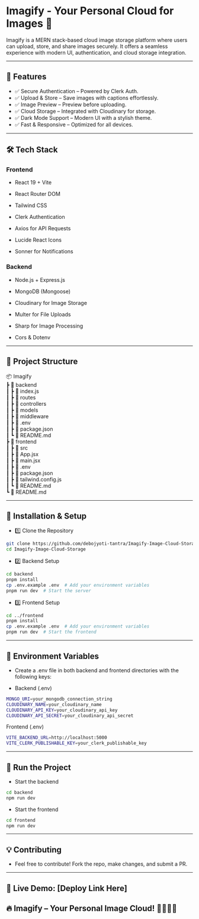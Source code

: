 # Imagify - Your Personal Cloud for Images 🚀

Imagify is a MERN stack-based cloud image storage platform where users can upload, store, and share images securely. It offers a seamless experience with modern UI, authentication, and cloud storage integration.


---

## 🚀 Features

- ✅ Secure Authentication – Powered by Clerk Auth.
- ✅ Upload & Store – Save images with captions effortlessly.
- ✅ Image Preview – Preview before uploading.
- ✅ Cloud Storage – Integrated with Cloudinary for storage.
- ✅ Dark Mode Support – Modern UI with a stylish theme.
- ✅ Fast & Responsive – Optimized for all devices.


---

## 🛠️ Tech Stack

### Frontend

- React 19 + Vite

- React Router DOM

- Tailwind CSS

- Clerk Authentication

- Axios for API Requests

- Lucide React Icons

- Sonner for Notifications


### Backend

- Node.js + Express.js

- MongoDB (Mongoose)

- Cloudinary for Image Storage

- Multer for File Uploads

- Sharp for Image Processing

- Cors & Dotenv



---

## 📂 Project Structure

📦 Imagify  
┣ 📂 backend  
┃ ┣ 📜 index.js  
┃ ┣ 📂 routes  
┃ ┣ 📂 controllers  
┃ ┣ 📂 models  
┃ ┣ 📂 middleware  
┃ ┣ 📜 .env  
┃ ┣ 📜 package.json  
┃ ┗ 📜 README.md  
┣ 📂 frontend  
┃ ┣ 📂 src  
┃ ┣ 📜 App.jsx  
┃ ┣ 📜 main.jsx  
┃ ┣ 📜 .env  
┃ ┣ 📜 package.json  
┃ ┣ 📜 tailwind.config.js  
┃ ┗ 📜 README.md  
┗ 📜 README.md


---

## 🔧 Installation & Setup

- 1️⃣ Clone the Repository
```sh
git clone https://github.com/debojyoti-tantra/Imagify-Image-Cloud-Storage.git
cd Imagify-Image-Cloud-Storage
```

- 2️⃣ Backend Setup
```sh
cd backend
pnpm install
cp .env.example .env  # Add your environment variables
pnpm run dev  # Start the server
```

- 3️⃣ Frontend Setup
```sh
cd ../frontend
pnpm install
cp .env.example .env  # Add your environment variables
pnpm run dev  # Start the frontend
```

---

## 📌 Environment Variables

- Create a .env file in both backend and frontend directories with the following keys:

- Backend (.env)
```sh
MONGO_URI=your_mongodb_connection_string
CLOUDINARY_NAME=your_cloudinary_name
CLOUDINARY_API_KEY=your_cloudinary_api_key
CLOUDINARY_API_SECRET=your_cloudinary_api_secret
```
Frontend (.env)
```sh
VITE_BACKEND_URL=http://localhost:5000
VITE_CLERK_PUBLISHABLE_KEY=your_clerk_publishable_key
```

---

## 🚀 Run the Project

- Start the backend
```sh
cd backend
npm run dev
```
- Start the frontend
```sh
cd frontend
npm run dev
```

---

## 💡 Contributing

- Feel free to contribute! Fork the repo, make changes, and submit a PR.


---

## 🔗 Live Demo: [Deploy Link Here]
## 🔥 Imagify – Your Personal Image Cloud! 🚀🥰🙏🥰